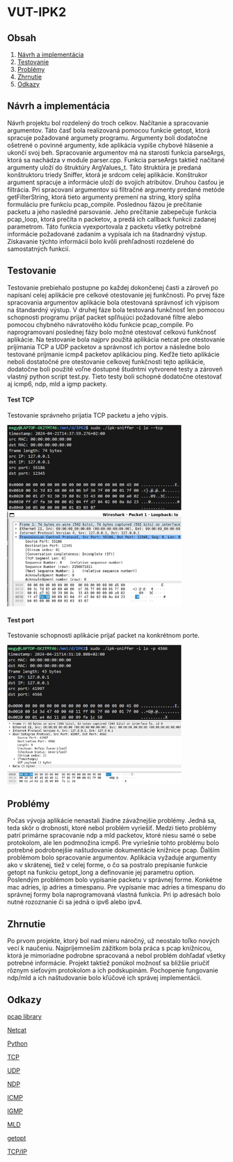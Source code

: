 # VUT-IPK2

## Obsah

1. [Návrh a implementácia](#Návrh-a-implementácia)
2. [Testovanie](#Testovanie)
3. [Problémy](#Problémy)
4. [Zhrnutie](#Zhrnutie)
5. [Odkazy](#Odkazy)

## Návrh a implementácia

Návrh projektu bol rozdelený do troch celkov. Načítanie a spracovanie argumentov. Táto časť bola realizovaná pomocou funkcie getopt, ktorá spracuje požadované argumety programu. Argumenty boli dodatočne ošetrené o povinné argumenty, kde aplikácia vypíše chybové hlásenie a ukončí svoj beh. Spracovanie argumentov má na starosti funkcia parseArgs, ktorá sa nachádza v module parser.cpp. Funkcia parseArgs taktiež načítané argumenty uloží do štruktúry ArgValues_t. Táto štruktúra je predaná konštruktoru triedy Sniffer, ktorá je srdcom celej aplikácie. Konštrukor argument spracuje a informácie uloží do svojich atribútov. Druhou časťou je filtrácia. Pri spracovaní argumentov sú filtračné argumenty predané metóde getFilterString, ktorá tieto argumenty premení na string, ktorý spĺňa formuláciu pre funkciu pcap_compile. Poslednou fázou je prečítanie packetu a jeho nasledné parsovanie. Jeho prečítanie zabepečuje funkcia pcap_loop, ktorá prečíta n packetov, a predá ich callback funkcii zadanej parametrom. Táto funkcia vyexportovala z packetu všetky potrebné informácie požadované zadaním a vypísala ich na štadnardný výstup. Získavanie týchto informácií bolo kvôli prehľadnosti rozdelené do samostatných funkcií.

## Testovanie

Testovanie prebiehalo postupne po každej dokončenej časti a zároveň po napísaní celej aplikácie pre celkové otestovanie jej funkčnosti. Po prvej fáze spracovania argumentov aplikácie bola otestovaná správnosť ich výpisom na štandardný výstup. V druhej fáze bola testovaná funkčnosť len pomocou schopnosti programu prijať packet spľňujúci požadované filtre alebo pomocou chybného návratového kódu funkcie pcap_compile. Po naprogramovaní poslednej fázy bolo možné otestovať celkovú funkčnosť aplikácie. Na testovanie bola najprv použitá aplikácia netcat pre otestovanie príjímania TCP a UDP packetov a správnosť ich portov a následne bolo testované príjmanie icmp4 packetov aplikáciou ping. Keďže tieto aplikácie neboli dostatočné pre otestovanie celkovej funkčnosti tejto aplikácie, dodatočne boli použité voľne dostupné študntmi vytvorené testy a zároveň vlastný python script test.py. Tieto testy boli schopné dodatočne otestovať aj icmp6, ndp, mld a igmp packety.

####  Test TCP

Testovanie správneho prijatia TCP packetu a jeho výpis.

<img src="TCP_test_out.png" alt="image" width="400" height="auto">
<img src="TCP_test_wireshark.png" alt="image" width="400" height="auto">

#### Test port

Testovanie schopnosti aplikácie prijať packet na konkrétnom porte.

<img src="port_test_out.png" alt="image" width="400" height="auto">
<img src="port_test_wireshark.png" alt="image" width="400" height="auto">


## Problémy

Počas vývoja aplikácie nenastali žiadne závažnejšie problémy. Jedná sa, teda skôr o drobnosti, ktoré nebol problém vyriešiť. Medzi tieto problémy patrí primárne spracovanie ndp a mld packetov, ktoré niesu samé o sebe protokolom, ale len podmnožina icmp6. Pre vyriešnie tohto problému bolo potrebné podrobnejšie naštudovanie dokumentácie knižnice pcap. Ďalším problémom bolo spracovanie argumentov. Aplikácia vyžaduje argumenty ako v skrátenej, tiež v celej forme, o čo sa postralo prepísanie funkcie getopt na funkciu getopt_long a definovanie jej parametru option. Poslendým problémom bolo vypísanie packetu v správnej forme. Konkétne mac adries, ip adries a timespanu. Pre vypísanie mac adries a timespanu do správnej formy bola naprogramovaná vlastná funkcia. Pri ip adresách bolo nutné rozoznanie či sa jedná o ipv6 alebo ipv4.

## Zhrnutie

Po prvom projekte, ktorý bol nad mieru náročný, už neostalo toľko nových vecí k naučeniu. Najpríjemneším zážitkom bola práca s pcap knižnicou, ktorá je mimoriadne podrobne spracovaná a nebol problém dohľadať všetky potrebné informácie. Projekt taktiež ponúkol možnosť sa bližšie priučiť rôznym sieťovým protokolom a ich podskupinám. Pochopenie fungovanie ndp/mld a ich naštudovanie bolo kľúčové ich správej implementácii.

## Odkazy

[pcap library](https://www.tcpdump.org/)

[Netcat](https://nc110.sourceforge.io/)

[Python](https://www.python.org/)

[TCP](https://en.wikipedia.org/wiki/Transmission_Control_Protocol)

[UDP](https://en.wikipedia.org/wiki/User_Datagram_Protocol)

[NDP](https://en.wikipedia.org/wiki/Neighbor_Discovery_Protocol)

[ICMP](https://en.wikipedia.org/wiki/Internet_Control_Message_Protocol)

[IGMP](https://cs.wikipedia.org/wiki/Internet_Group_Management_Protocol)

[MLD](https://en.wikipedia.org/wiki/Multicast_Listener_Discovery)

[getopt](https://man7.org/linux/man-pages/man3/getopt.3.html)

[TCP/IP](https://en.wikipedia.org/wiki/Internet_protocol_suite)



